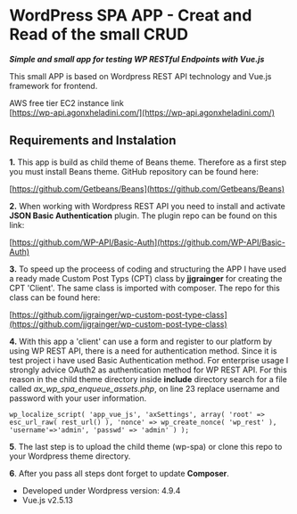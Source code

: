 # WordPress SPA APP - Creat and Read of the small CRUD 
<b><i>Simple and small app for testing WP RESTful Endpoints with Vue.js</i></b>

This small APP is based on Wordpress REST API technology and Vue.js framework for frontend.  

AWS free tier EC2 instance link<br>
[https://wp-api.agonxheladini.com/](https://wp-api.agonxheladini.com/)

## Requirements and Instalation

<b>1.</b> This app is build as child theme of Beans theme. Therefore as a first step you must install Beans theme.
GitHub repository can be found here: 

[https://github.com/Getbeans/Beans](https://github.com/Getbeans/Beans)

<b>2.</b> When working with Wordpress REST API you need to install and activate <b>JSON Basic Authentication</b> plugin. The plugin repo can be found on this link: 

[https://github.com/WP-API/Basic-Auth](https://github.com/WP-API/Basic-Auth)

<b>3.</b> To speed up the proceess of coding and structuring the APP I have used a ready made Custom Post Typs (CPT) class by <b>jjgrainger</b> for creating the CPT 'Client'. The same class is imported with composer. 
The repo for this class can be found here: 

[https://github.com/jjgrainger/wp-custom-post-type-class](https://github.com/jjgrainger/wp-custom-post-type-class)

<b>4.</b> With this app a 'client' can use a form and register to  our platform by using WP REST API, there is a need for 
authentication method. Since it is test project i have used Basic Authentication method. For enterprise usage I strongly advice OAuth2 as authentication method for WP REST API. For this reason in the child theme directory inside <b>include</b> directory search for a file called <i>ax_wp_spa_enqueue_assets.php</i>, on line 23 replace username and password with your user information. 

```
wp_localize_script( 'app_vue_js', 'axSettings', array( 'root' => esc_url_raw( rest_url() ), 'nonce' => wp_create_nonce( 'wp_rest' ), 'username'=>'admin', 'passwd' => 'admin' ) );
```

<b>5</b>. The last step is to upload the child theme (wp-spa) or clone this repo to your Wordpress theme directory.  

<b>6</b>. After you pass all steps dont forget to update <b>Composer</b>. 


* Developed under Wordpress version: 4.9.4
* Vue.js v2.5.13 

